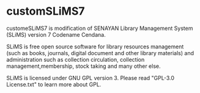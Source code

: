 customSLiMS7
============

customeSLiMS7 is modification of SENAYAN Library Management System (SLiMS) version 7 Codename Cendana.

SLiMS is free open source software for library resources management (such as books, journals, digital document and other library materials) and administration such as collection circulation, collection management,membership, stock taking and many other else.

SLiMS is licensed under GNU GPL version 3. Please read "GPL-3.0 License.txt"
to learn more about GPL.